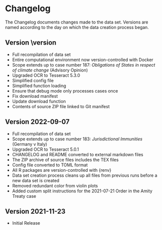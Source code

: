 # Changelog

The Changelog documents changes made to the data set. Versions are named according to the day on which the data creation process began.


## Version \version

- Full recompilation of data set
- Entire computational environment now version-controlled with Docker
- Scope extends up to case number 187: *Obligations of States in respect of climate change* (Advisory Opinion)
- Upgraded OCR to Tesseract 5.3.0
- Simplified config file
- Simplified function loading
- Ensure that debug mode only processes cases once
- Fix download manifest
- Update download function
- Contents of source ZIP file linked to Git manifest


## Version 2022-09-07

- Full recompilation of data set
- Scope extends up to case number 183: *Jurisdictional Immunities* (Germany v Italy)
- Upgraded OCR to Tesseract 5.0.1
- CHANGELOG and README converted to external markdown files
- The ZIP archive of source files includes the TEX files
- Config file converted to TOML format
- All R packages are version-controlled with {renv}
- Data set creation process cleans up all files from previous runs before a new data set is created
- Removed redundant color from violin plots
- Added custom split instructions for the 2021-07-21 Order in the Amity Treaty case



## Version 2021-11-23

- Initial Release


